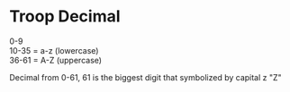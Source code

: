 # Troop Decimal

0-9<br>
10-35 = a-z (lowercase)<br>
36-61 = A-Z (uppercase)

Decimal from 0-61, 61 is the biggest digit that symbolized by capital z "Z"

